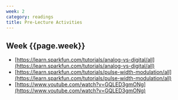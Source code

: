 ```yaml
---
week: 2
category: readings
title: Pre-Lecture Activities
---
```


## Week {{page.week}}

* [https://learn.sparkfun.com/tutorials/analog-vs-digital/all](https://learn.sparkfun.com/tutorials/analog-vs-digital/all)
* [https://learn.sparkfun.com/tutorials/pulse-width-modulation/all](https://learn.sparkfun.com/tutorials/pulse-width-modulation/all)
* [https://www.youtube.com/watch?v=GQLED3gmONg](https://www.youtube.com/watch?v=GQLED3gmONg)


